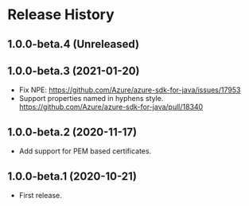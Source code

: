 # Release History

## 1.0.0-beta.4 (Unreleased)


## 1.0.0-beta.3 (2021-01-20)
 - Fix NPE: https://github.com/Azure/azure-sdk-for-java/issues/17953
 - Support properties named in hyphens style. https://github.com/Azure/azure-sdk-for-java/pull/18340


## 1.0.0-beta.2 (2020-11-17)
- Add support for PEM based certificates.

## 1.0.0-beta.1 (2020-10-21)
 - First release.
